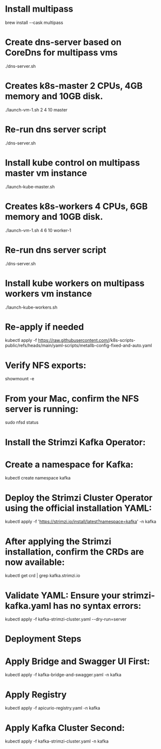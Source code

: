 # Install multipass
brew install --cask multipass

# Create dns-server based on CoreDns for multipass vms
./dns-server.sh

# Creates k8s-master 2 CPUs, 4GB memory and 10GB disk.
./launch-vm-1.sh 2 4 10 master
# Re-run dns server script
./dns-server.sh
# Install kube control on multipass master vm instance 
./launch-kube-master.sh <github-username>


# Creates k8s-workers 4 CPUs, 6GB memory and 10GB disk.
./launch-vm-1.sh 4 6 10 worker-1
# Re-run dns server script
./dns-server.sh
# Install kube workers on multipass workers vm instance 
./launch-kube-workers.sh <github-username>


# Re-apply if needed
kubectl apply -f https://raw.githubusercontent.com/<username>/k8s-scripts-public/refs/heads/main/yaml-scripts/metallb-config-fixed-and-auto.yaml

# Verify NFS exports:
showmount -e

# From your Mac, confirm the NFS server is running:
sudo nfsd status


# Install the Strimzi Kafka Operator:
# Create a namespace for Kafka:
kubectl create namespace kafka

# Deploy the Strimzi Cluster Operator using the official installation YAML:
kubectl apply -f 'https://strimzi.io/install/latest?namespace=kafka' -n kafka

# After applying the Strimzi installation, confirm the CRDs are now available:
kubectl get crd | grep kafka.strimzi.io

# Validate YAML: Ensure your strimzi-kafka.yaml has no syntax errors:
kubectl apply -f kafka-strimzi-cluster.yaml --dry-run=server

# Deployment Steps
# Apply Bridge and Swagger UI First:
kubectl apply -f kafka-bridge-and-swagger.yaml -n kafka
# Apply Registry
kubectl apply -f apicurio-registry.yaml -n kafka
# Apply Kafka Cluster Second:
kubectl apply -f kafka-strimzi-cluster.yaml -n kafka